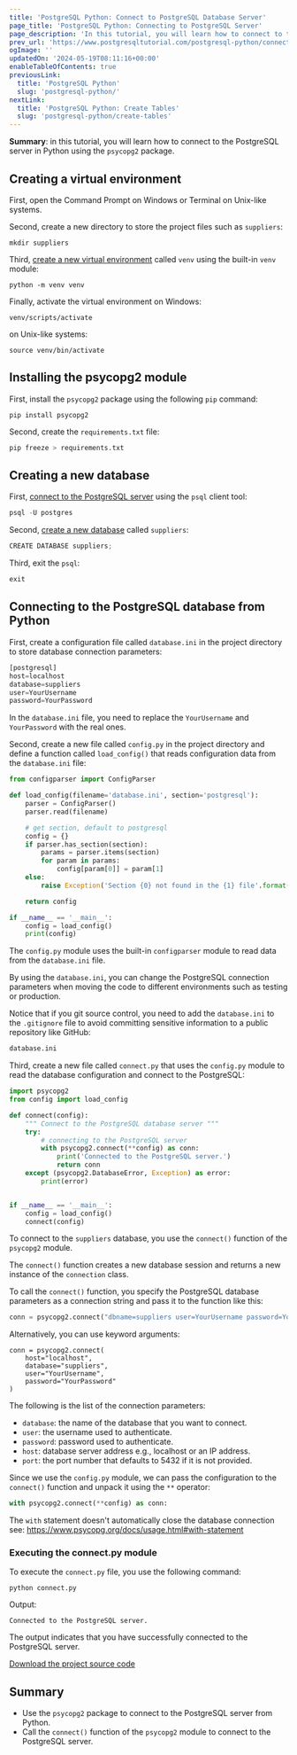 ```yaml
---
title: 'PostgreSQL Python: Connect to PostgreSQL Database Server'
page_title: 'PostgreSQL Python: Connecting to PostgreSQL Server'
page_description: 'In this tutorial, you will learn how to connect to the PostgreSQL database server from Python using the psycopg2 package.'
prev_url: 'https://www.postgresqltutorial.com/postgresql-python/connect/'
ogImage: ''
updatedOn: '2024-05-19T08:11:16+00:00'
enableTableOfContents: true
previousLink:
  title: 'PostgreSQL Python'
  slug: 'postgresql-python/'
nextLink:
  title: 'PostgreSQL Python: Create Tables'
  slug: 'postgresql-python/create-tables'
---
```


**Summary**: in this tutorial, you will learn how to connect to the PostgreSQL server in Python using the `psycopg2` package.

## Creating a virtual environment

First, open the Command Prompt on Windows or Terminal on Unix\-like systems.

Second, create a new directory to store the project files such as `suppliers`:

```plaintextsql
mkdir suppliers
```

Third, [create a new virtual environment](https://www.pythontutorial.net/python-basics/python-virtual-environments/) called `venv` using the built\-in `venv` module:

```plaintext
python -m venv venv
```

Finally, activate the virtual environment on Windows:

```plaintext
venv/scripts/activate
```

on Unix\-like systems:

```plaintext
source venv/bin/activate
```

## Installing the psycopg2 module

First, install the `psycopg2` package using the following `pip` command:

```shell
pip install psycopg2
```

Second, create the `requirements.txt` file:

```python
pip freeze > requirements.txt
```

## Creating a new database

First, [connect to the PostgreSQL server](../postgresql-getting-started/connect-to-postgresql-database) using the `psql` client tool:

```python
psql -U postgres
```

Second, [create a new database](../postgresql-administration/postgresql-create-database) called `suppliers`:

```python
CREATE DATABASE suppliers;
```

Third, exit the `psql`:

```sql
exit
```

## Connecting to the PostgreSQL database from Python

First, create a configuration file called `database.ini` in the project directory to store database connection parameters:

```python
[postgresql]
host=localhost
database=suppliers
user=YourUsername
password=YourPassword
```

In the `database.ini` file, you need to replace the `YourUsername` and `YourPassword` with the real ones.

Second, create a new file called `config.py` in the project directory and define a function called `load_config()` that reads configuration data from the `database.ini` file:

```python
from configparser import ConfigParser

def load_config(filename='database.ini', section='postgresql'):
    parser = ConfigParser()
    parser.read(filename)

    # get section, default to postgresql
    config = {}
    if parser.has_section(section):
        params = parser.items(section)
        for param in params:
            config[param[0]] = param[1]
    else:
        raise Exception('Section {0} not found in the {1} file'.format(section, filename))

    return config

if __name__ == '__main__':
    config = load_config()
    print(config)
```

The `config.py` module uses the built\-in `configparser` module to read data from the `database.ini` file.

By using the `database.ini`, you can change the PostgreSQL connection parameters when moving the code to different environments such as testing or production.

Notice that if you git source control, you need to add the `database.ini` to the `.gitignore` file to avoid committing sensitive information to a public repository like GitHub:

```python
database.ini
```

Third, create a new file called `connect.py` that uses the `config.py` module to read the database configuration and connect to the PostgreSQL:

```python
import psycopg2
from config import load_config

def connect(config):
    """ Connect to the PostgreSQL database server """
    try:
        # connecting to the PostgreSQL server
        with psycopg2.connect(**config) as conn:
            print('Connected to the PostgreSQL server.')
            return conn
    except (psycopg2.DatabaseError, Exception) as error:
        print(error)


if __name__ == '__main__':
    config = load_config()
    connect(config)
```

To connect to the `suppliers` database, you use the `connect()` function of the `psycopg2` module.

The `connect()` function creates a new database session and returns a new instance of the `connection` class.

To call the `connect()` function, you specify the PostgreSQL database parameters as a connection string and pass it to the function like this:

```python
conn = psycopg2.connect("dbname=suppliers user=YourUsername password=YourPassword")
```

Alternatively, you can use keyword arguments:

```
conn = psycopg2.connect(
    host="localhost",
    database="suppliers",
    user="YourUsername",
    password="YourPassword"
)
```

The following is the list of the connection parameters:

- `database`: the name of the database that you want to connect.
- `user`: the username used to authenticate.
- `password`: password used to authenticate.
- `host`: database server address e.g., localhost or an IP address.
- `port`: the port number that defaults to 5432 if it is not provided.

Since we use the `config.py` module, we can pass the configuration to the `connect()` function and unpack it using the `**` operator:

```python
with psycopg2.connect(**config) as conn:
```

The `with` statement doesn't automatically close the database connection see: https://www.psycopg.org/docs/usage.html#with-statement

### Executing the connect.py module

To execute the `connect.py` file, you use the following command:

```shell
python connect.py
```

Output:

```shell
Connected to the PostgreSQL server.
```

The output indicates that you have successfully connected to the PostgreSQL server.

[Download the project source code](/postgresqltutorial/connect.zip)

## Summary

- Use the `psycopg2` package to connect to the PostgreSQL server from Python.
- Call the `connect()` function of the `psycopg2` module to connect to the PostgreSQL server.
